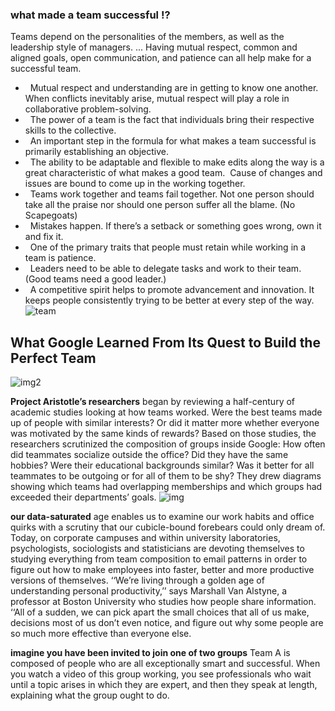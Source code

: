 ### what made a team successful !?

 Teams depend on the personalities of the members, as well as the leadership style of managers. ... Having mutual respect, common and aligned goals, open communication, and patience can all help make for a successful team.
  - &nbsp; Mutual respect and understanding are in getting to know one another.&nbsp; When conflicts inevitably arise, mutual respect will play a role in collaborative problem-solving.
  - &nbsp; The power of a team is the fact that individuals bring their respective skills to the collective.
  - &nbsp; An important step in the formula for what makes a team successful is primarily establishing an objective.
  - &nbsp; The ability to be adaptable and flexible to make edits along the way is a great characteristic of what makes a good team.&nbsp; Cause of changes and issues are bound to come up in the working together.
  - &nbsp; Teams work together and teams fail together. Not one person should take all the praise nor should one person suffer all the blame. (No Scapegoats)
  - &nbsp; Mistakes happen. If there’s a setback or something goes wrong, own it and fix it.
  - &nbsp; One of the primary traits that people must retain while working in a team is patience.
  - &nbsp; Leaders need to be able to delegate tasks and work to their team.(Good teams need a good leader.)
  - &nbsp; A competitive spirit helps to promote advancement and innovation. It keeps people consistently trying to be better at every step of the way.
    &nbsp;&nbsp; ![team](https://images.squarespace-cdn.com/content/v1/562ff1e1e4b03e9e3d6a1771/1479480672953-LVYR0Y2LO4E1CLFGI2P8/ke17ZwdGBToddI8pDm48kA2_JmjB-wmC1jKDdxkFd75Zw-zPPgdn4jUwVcJE1ZvWQUxwkmyExglNqGp0IvTJZUJFbgE-7XRK3dMEBRBhUpz83-Sfsz1UFKMbB61NFTAUW-S9xSt-t7ZWDELiCCb1MHRPH22jpuEorZUr39Qs_rA/improve-teamwork-tips.png)


## What Google Learned From Its Quest to Build the Perfect Team

![img2](https://image.slidesharecdn.com/secrets-to-a-good-team2-160714140124/95/slide-9-1024.jpg)

**Project Aristotle’s researchers** began by reviewing a half-century of academic studies looking at how teams worked. Were the best teams made up of people with similar interests? Or did it matter more whether everyone was motivated by the same kinds of rewards? Based on those studies, the researchers scrutinized the composition of groups inside Google: How often did teammates socialize outside the office? Did they have the same hobbies? Were their educational backgrounds similar? Was it better for all teammates to be outgoing or for all of them to be shy? They drew diagrams showing which teams had overlapping memberships and which groups had exceeded their departments’ goals.
![img](https://static01.nyt.com/images/2016/02/28/magazine/28mag-teams2/28mag-teams2-jumbo.jpg)

**our data-saturated** age enables us to examine our work habits and office quirks with a scrutiny that our cubicle-bound forebears could only dream of. Today, on corporate campuses and within university laboratories, psychologists, sociologists and statisticians are devoting themselves to studying everything from team composition to email patterns in order to figure out how to make employees into faster, better and more productive versions of themselves. ‘‘We’re living through a golden age of understanding personal productivity,’’ says Marshall Van Alstyne, a professor at Boston University who studies how people share information. ‘‘All of a sudden, we can pick apart the small choices that all of us make, decisions most of us don’t even notice, and figure out why some people are so much more effective than everyone else.


**imagine you have been invited to join one of two groups**
Team A is composed of people who are all exceptionally smart and successful. When you watch a video of this group working, you see professionals who wait until a topic arises in which they are expert, and then they speak at length, explaining what the group ought to do.
